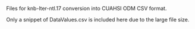 Files for knb-lter-ntl.17 conversion into CUAHSI ODM CSV format.

Only a snippet of DataValues.csv is included here due to the large file size.